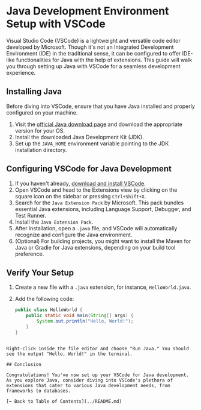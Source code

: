 # Java Development Environment Setup with VSCode

Visual Studio Code (VSCode) is a lightweight and versatile code editor developed by Microsoft. Though it's not an Integrated Development Environment (IDE) in the traditional sense, it can be configured to offer IDE-like functionalities for Java with the help of extensions. This guide will walk you through setting up Java with VSCode for a seamless development experience.

## Installing Java

Before diving into VSCode, ensure that you have Java installed and properly configured on your machine.

1. Visit the [official Java download page](https://www.oracle.com/java/technologies/javase-jdk16-downloads.html) and download the appropriate version for your OS.
2. Install the downloaded Java Development Kit (JDK).
3. Set up the `JAVA_HOME` environment variable pointing to the JDK installation directory.

## Configuring VSCode for Java Development

1. If you haven't already, [download and install VSCode](https://code.visualstudio.com/).
2. Open VSCode and head to the Extensions view by clicking on the square icon on the sidebar or pressing `Ctrl+Shift+X`.
3. Search for the `Java Extension Pack` by Microsoft. This pack bundles essential Java extensions, including Language Support, Debugger, and Test Runner.
4. Install the `Java Extension Pack`.
5. After installation, open a `.java` file, and VSCode will automatically recognize and configure the Java environment.
6. (Optional) For building projects, you might want to install the Maven for Java or Gradle for Java extensions, depending on your build tool preference.

## Verify Your Setup

1. Create a new file with a `.java` extension, for instance, `HelloWorld.java`.
2. Add the following code:

   ```java
   public class HelloWorld {
       public static void main(String[] args) {
           System.out.println("Hello, World!");
       }
   }
```

Right-click inside the file editor and choose "Run Java." You should see the output "Hello, World!" in the terminal.

## Conclusion

Congratulations! You've now set up your VSCode for Java development. As you explore Java, consider diving into VSCode's plethora of extensions that cater to various Java development needs, from frameworks to databases.

[⬅️ Back to Table of Contents](../README.md)
